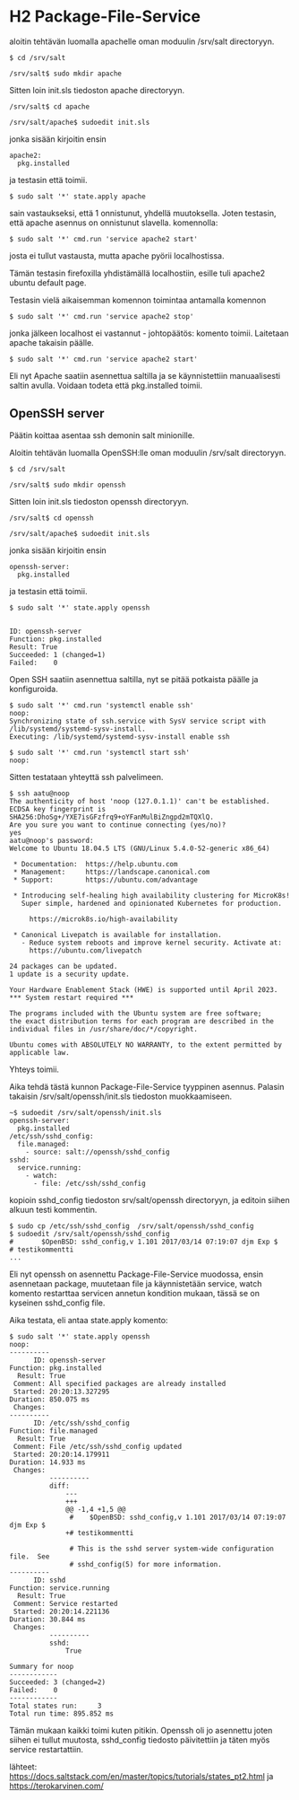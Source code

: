 # H2 Package-File-Service

aloitin tehtävän luomalla apachelle oman moduulin /srv/salt directoryyn.

    $ cd /srv/salt
  
    /srv/salt$ sudo mkdir apache

Sitten loin init.sls tiedoston apache directoryyn. 

    /srv/salt$ cd apache
  
    /srv/salt/apache$ sudoedit init.sls
    
jonka sisään kirjoitin ensin 

    apache2:
      pkg.installed
     
ja testasin että toimii.

    $ sudo salt '*' state.apply apache
  
sain vastaukseksi, että 1 onnistunut, yhdellä muutoksella. Joten testasin, että apache asennus on onnistunut slavella.
komennolla:

    $ sudo salt '*' cmd.run 'service apache2 start'
  
josta ei tullut vastausta, mutta apache pyörii localhostissa.

Tämän testasin firefoxilla yhdistämällä localhostiin, esille tuli apache2 ubuntu default page.

Testasin vielä aikaisemman komennon toimintaa antamalla komennon

    $ sudo salt '*' cmd.run 'service apache2 stop'
  
jonka jälkeen localhost ei vastannut - johtopäätös: komento toimii. Laitetaan apache takaisin päälle.

    $ sudo salt '*' cmd.run 'service apache2 start'

Eli nyt Apache saatiin asennettua saltilla ja se käynnistettiin manuaalisesti saltin avulla. Voidaan todeta että pkg.installed toimii.



## OpenSSH server
Päätin koittaa asentaa ssh demonin salt minionille.

Aloitin tehtävän luomalla OpenSSH:lle oman moduulin /srv/salt directoryyn.

    $ cd /srv/salt
  
    /srv/salt$ sudo mkdir openssh

Sitten loin init.sls tiedoston openssh directoryyn. 

    /srv/salt$ cd openssh
  
    /srv/salt/apache$ sudoedit init.sls
    
jonka sisään kirjoitin ensin 

    openssh-server:
      pkg.installed
     
ja testasin että toimii.

    $ sudo salt '*' state.apply openssh


    ID: openssh-server
    Function: pkg.installed
    Result: True
    Succeeded: 1 (changed=1)
    Failed:    0

Open SSH saatiin asennettua saltilla, nyt se pitää potkaista päälle ja konfiguroida.

    $ sudo salt '*' cmd.run 'systemctl enable ssh'
    noop:
    Synchronizing state of ssh.service with SysV service script with /lib/systemd/systemd-sysv-install.
    Executing: /lib/systemd/systemd-sysv-install enable ssh
    
    $ sudo salt '*' cmd.run 'systemctl start ssh'
    noop:
Sitten testataan yhteyttä ssh palvelimeen.   

    $ ssh aatu@noop
    The authenticity of host 'noop (127.0.1.1)' can't be established.
    ECDSA key fingerprint is SHA256:DhoSg+/YXE7isGFzfrq9+oYFanMulBiZngpd2mTQXlQ.
    Are you sure you want to continue connecting (yes/no)? 
    yes
    aatu@noop's password: 
    Welcome to Ubuntu 18.04.5 LTS (GNU/Linux 5.4.0-52-generic x86_64)

     * Documentation:  https://help.ubuntu.com
     * Management:     https://landscape.canonical.com
     * Support:        https://ubuntu.com/advantage

     * Introducing self-healing high availability clustering for MicroK8s!
       Super simple, hardened and opinionated Kubernetes for production.

         https://microk8s.io/high-availability

     * Canonical Livepatch is available for installation.
       - Reduce system reboots and improve kernel security. Activate at:
         https://ubuntu.com/livepatch

    24 packages can be updated.
    1 update is a security update.

    Your Hardware Enablement Stack (HWE) is supported until April 2023.
    *** System restart required ***

    The programs included with the Ubuntu system are free software;
    the exact distribution terms for each program are described in the
    individual files in /usr/share/doc/*/copyright.

    Ubuntu comes with ABSOLUTELY NO WARRANTY, to the extent permitted by
    applicable law.
Yhteys toimii.

Aika tehdä tästä kunnon Package-File-Service tyyppinen asennus. Palasin takaisin /srv/salt/openssh/init.sls tiedoston muokkaamiseen.

    ~$ sudoedit /srv/salt/openssh/init.sls 
    openssh-server:
      pkg.installed
    /etc/ssh/sshd_config:
      file.managed:
        - source: salt://openssh/sshd_config
    sshd:       
      service.running:
        - watch:
          - file: /etc/ssh/sshd_config


kopioin sshd_config tiedoston srv/salt/openssh directoryyn, ja editoin siihen alkuun testi kommentin.

    $ sudo cp /etc/ssh/sshd_config  /srv/salt/openssh/sshd_config
    $ sudoedit /srv/salt/openssh/sshd_config
    #       $OpenBSD: sshd_config,v 1.101 2017/03/14 07:19:07 djm Exp $
    # testikommentti
    ...
    
Eli nyt openssh on asennettu Package-File-Service muodossa, ensin asennetaan package, muutetaan file ja käynnistetään service, watch komento restarttaa servicen annetun kondition mukaan, tässä se on kyseinen sshd_config file.

Aika testata, eli antaa state.apply komento:

    $ sudo salt '*' state.apply openssh
    noop:
    ----------
          ID: openssh-server
    Function: pkg.installed
      Result: True
     Comment: All specified packages are already installed
     Started: 20:20:13.327295
    Duration: 850.075 ms
     Changes:   
    ----------
          ID: /etc/ssh/sshd_config
    Function: file.managed
      Result: True
     Comment: File /etc/ssh/sshd_config updated
     Started: 20:20:14.179911
    Duration: 14.933 ms
     Changes:   
              ----------
              diff:
                  --- 
                  +++ 
                  @@ -1,4 +1,5 @@
                   #	$OpenBSD: sshd_config,v 1.101 2017/03/14 07:19:07 djm Exp $
                  +# testikommentti
                   
                   # This is the sshd server system-wide configuration file.  See
                   # sshd_config(5) for more information.
    ----------
          ID: sshd
    Function: service.running
      Result: True
     Comment: Service restarted
     Started: 20:20:14.221136
    Duration: 30.844 ms
     Changes:   
              ----------
              sshd:
                  True

    Summary for noop
    ------------
    Succeeded: 3 (changed=2)
    Failed:    0
    ------------
    Total states run:     3
    Total run time: 895.852 ms    

Tämän mukaan kaikki toimi kuten pitikin. Openssh oli jo asennettu joten siihen ei tullut muutosta, sshd_config tiedosto päivitettiin ja täten myös service restartattiin. 
















lähteet: https://docs.saltstack.com/en/master/topics/tutorials/states_pt2.html ja https://terokarvinen.com/
